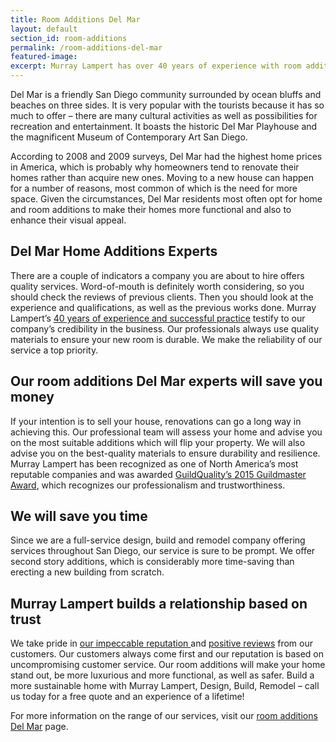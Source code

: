 ```yaml
---
title: Room Additions Del Mar
layout: default
section_id: room-additions
permalink: /room-additions-del-mar
featured-image:
excerpt: Murray Lampert has over 40 years of experience with room additions in Del Mar, San Diego. Take your Del Mar home addition to the next level with us.
---
```


Del Mar is a friendly San Diego community surrounded by ocean bluffs and beaches on three sides. It is very popular with the tourists because it has so much to offer – there are many cultural activities as well as possibilities for recreation and entertainment. It boasts the historic Del Mar Playhouse and the magnificent Museum of Contemporary Art San Diego.

According to 2008 and 2009 surveys, Del Mar had the highest home prices in America, which is probably why homeowners tend to renovate their homes rather than acquire new ones. Moving to a new house can happen for a number of reasons, most common of which is the need for more space. Given the circumstances, Del Mar residents most often opt for home and room additions to make their homes more functional and also to enhance their visual appeal.
<h2>Del Mar Home Additions Experts</h2>
There are a couple of indicators a company you are about to hire offers quality services. Word-of-mouth is definitely worth considering, so you should check the reviews of previous clients. Then you should look at the experience and qualifications, as well as the previous works done. Murray Lampert’s <a href="http://murraylampert.com/about-murray-lampert-design-build-remodel/">40 years of experience and successful practice</a> testify to our company’s credibility in the business. Our professionals always use quality materials to ensure your new room is durable. We make the reliability of our service a top priority.
<h2>Our room additions Del Mar experts will save you money</h2>
If your intention is to sell your house, renovations can go a long way in achieving this. Our professional team will assess your home and advise you on the most suitable additions which will flip your property. We will also advise you on the best-quality materials to ensure durability and resilience. Murray Lampert has been recognized as one of North America’s most reputable companies and was awarded <a href="http://murraylampert.com/murray-lampert-recognized-among-north-americas-best">GuildQuality’s 2015 Guildmaster Award</a>, which recognizes our professionalism and trustworthiness.
<h2>We will save you time</h2>
Since we are a full-service design, build and remodel company offering services throughout San Diego, our service is sure to be prompt. We offer second story additions, which is considerably more time-saving than erecting a new building from scratch.
<h2>Murray Lampert builds a relationship based on trust</h2>
We take pride in <a href="https://www.youtube.com/watch?v=RGn8ISNG-AY&amp;feature=youtu.be">our impeccable reputation </a>and <a href="http://murraylampert.com/reviews/">positive reviews</a> from our customers. Our customers always come first and our reputation is based on uncompromising customer service. Our room additions will make your home stand out, be more luxurious and more functional, as well as safer. Build a more sustainable home with Murray Lampert, Design, Build, Remodel – call us today for a free quote and an experience of a lifetime!

For more information on the range of our services, visit our <a href="http://murraylampert.com/room-additions-del-mar">room additions Del Mar</a> page.

